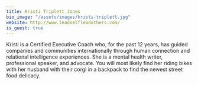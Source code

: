 ```yaml
---
title: Kristi Triplett Jones
bio_image: "/assets/images/kristi-triplett.jpg"
website: http://www.leadselfleadothers.com/
is_guest: true
---
```


Kristi is a Certified Executive Coach who, for the past 12 years, has guided companies and communities internationally through human connection and relational intelligence experiences. She is a mental health writer, professional speaker, and advocate. You will most likely find her riding bikes with her husband with their corgi in a backpack to find the newest street food delicacy.